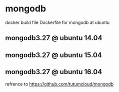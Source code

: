 # mongodb
docker build file Dockerfile for mongodb at ubuntu 
## mongodb3.27 @ ubuntu 14.04
## mongodb3.27 @ ubuntu 15.04
## mongodb3.27 @ ubuntu 16.04

refrence to https://github.com/tutumcloud/mongodb
